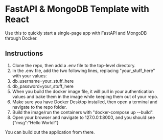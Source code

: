 <h1>FastAPI & MongoDB Template with React</h1>
Use this to quickly start a single-page app with FastAPI and MongoDB through Docker.
<br>
<h2>Instructions</h2>
<ol>
<li>Clone the repo, then add a .env file to the top-level directory.
<li>In the .env file, add the two following lines, replacing "your_stuff_here" with your values:
<li>db_username=your_stuff_here
<li>db_password=your_stuff_here
<li>When you build the docker image file, it will pull in your authentication values and bake them in the image while keeping them out of your repo.
<li>Make sure you have Docker Desktop installed, then open a terminal and navigate to the repo folder.
<li>Build the image/run the containers with "docker-compose up --build".
<li>Open your browser and navigate to 127.0.0.1:8000, and you should see {"msg":"Hello World!"}
</ol>

You can build out the application from there.
